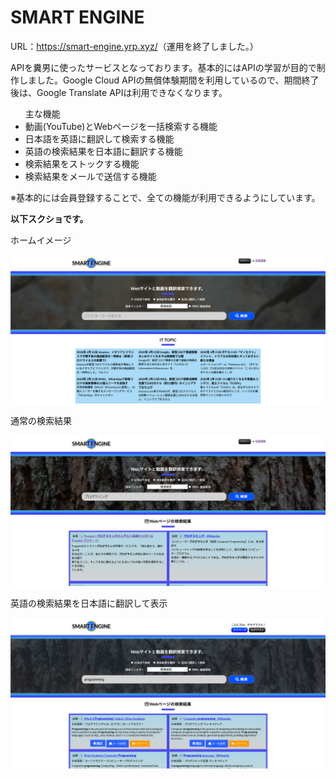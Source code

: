 # SMART ENGINE
URL：<a href="https://smart-engine.yrp.xyz/" target="_blank">https://smart-engine.yrp.xyz/</a>（運用を終了しました。）
<p>APIを糞男に使ったサービスとなっております。基本的にはAPIの学習が目的で制作しました。Google Cloud APIの無償体験期間を利用しているので、期間終了後は、Google Translate APIは利用できなくなります。</p>

<ul>主な機能
<li>動画(YouTube)とWebページを一括検索する機能</li>
<li>日本語を英語に翻訳して検索する機能</li>
<li>英語の検索結果を日本語に翻訳する機能</li>
<li>検索結果をストックする機能</li>
<li>検索結果をメールで送信する機能</li>
</ul>

<p>※基本的には会員登録することで、全ての機能が利用できるようにしています。</p>

<strong>以下スクショです。</strong>
<p>ホームイメージ</p>
<img src="./img/top-ui.png" alt="ホームイメージ" />
<p>通常の検索結果</p>
<img src="./img/search-ui.png" alt="通常の検索結果" />
<p>英語の検索結果を日本語に翻訳して表示</p>
<img src="./img/en-search-ui.png" alt="日本語に翻訳して表示" />
